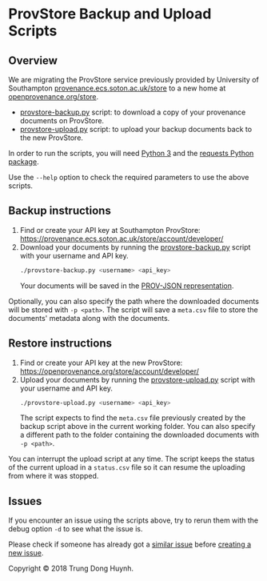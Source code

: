 # ProvStore Backup and Upload Scripts

## Overview

We are migrating the ProvStore service previously provided by University of
Southampton
[provenance.ecs.soton.ac.uk/store](https://provenance.ecs.soton.ac.uk/store/) to
a new home at [openprovenance.org/store](https://openprovenance.org/store/).

* [provstore-backup.py](provstore-backup.py) script: to download a copy of
your provenance documents on ProvStore.
* [provstore-upload.py](provstore-upload.py) script: to upload your backup
documents back to the new ProvStore.

In order to run the scripts, you will need [Python 3](http://docs.python-guide.org/en/latest/starting/installation/)
and the [requests Python package](http://docs.python-requests.org/).

Use the `--help` option to check the required parameters to use the above
scripts.

## Backup instructions

1. Find or create your API key at Southampton ProvStore: https://provenance.ecs.soton.ac.uk/store/account/developer/
2. Download your documents by running the [provstore-backup.py](provstore-backup.py) script with your username and API key.
    ```bash
    ./provstore-backup.py <username> <api_key>
    ```
    Your documents will be saved in the [PROV-JSON
representation](https://openprovenance.org/prov-json/).

Optionally, you can also specify the path where the downloaded documents will
be stored with `-p <path>`. The script will save a `meta.csv` file to store the
documents' metadata along with the documents.

## Restore instructions

1. Find or create your API key at the new ProvStore: https://openprovenance.org/store/account/developer/
2. Upload your documents by running the [provstore-upload.py](provstore-upload.py) script with your username and API key.
    ```bash
    ./provstore-upload.py <username> <api_key>
    ```
    The script expects to find the `meta.csv` file previously created by the backup script above in the current working folder. You can also specify a different path to the folder containing the downloaded documents with `-p <path>`.

You can interrupt the upload script at any time. The script keeps the status of the current upload in a `status.csv` file so it can resume the uploading from where it was stopped.

## Issues

If you encounter an issue using the scripts above, try to rerun them with the debug option `-d` to see what the issue is.

Please check if someone has already got a [similar issue](https://github.com/trungdong/provstore-backup/issues) before [creating a new issue](https://github.com/trungdong/provstore-backup/issues/new).


Copyright &copy; 2018 Trung Dong Huynh.

